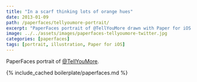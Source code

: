 ```yaml
---
title: "In a scarf thinking lots of orange hues"
date: 2013-01-09
path: /paperfaces/tellyoumore-portrait/
excerpt: "PaperFaces portrait of @TellYouMore drawn with Paper for iOS on an iPad."
image: ../../assets/images/paperfaces-tellyoumore-twitter.jpg
categories: [paperfaces]
tags: [portrait, illustration, Paper for iOS]
---
```


PaperFaces portrait of [@TellYouMore](https://twitter.com/TellYouMore).

{% include_cached boilerplate/paperfaces.md %}
